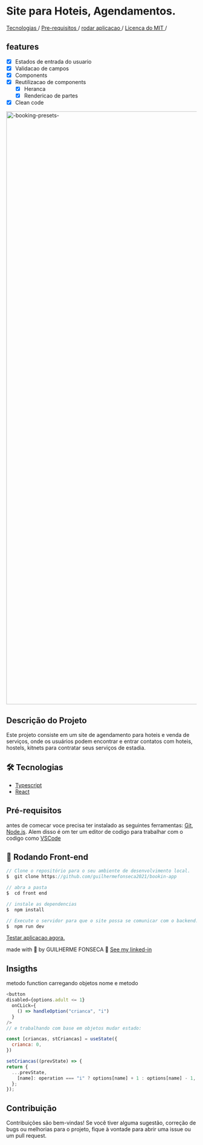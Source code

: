 # Site para Hoteis, Agendamentos.

<a style="text-align: center">   
  <a href="#🛠️-tecnologias"> Tecnologias </a> / 
  <a href="#pré-requisitos"> Pre-requisitos </a> / 
  <a href="#🎲-rodando-front-end"> rodar aplicacao </a> / 
  <a href="#contribuição"> Licenca do MIT </a> / 
</p>

## features

- [x] Estados de entrada do usuario
- [x] Validacao de campos
- [x] Components
- [x] Reutilizacao de components
  - [x] Heranca
  - [x] Rendericao de partes
- [x] Clean code

<img width="1567" alt="-booking-presets-" src="https://github.com/Guilhermefonseca2021/Kafene/assets/92196697/a3558e6c-2081-46b7-b25b-2c0785fc24be">

## Descrição do Projeto

Este projeto consiste em um site de agendamento para hoteis e venda de serviços, onde os usuários podem encontrar e entrar contatos com hoteis, hostels, kitnets para contratar seus serviços de estadia.

## 🛠️ Tecnologias

- [Typescript](https://www.typescriptlang.org/)
- [React](https://pt-br.react.org/)
  <!-- - [Node.js](https://nodejs.org/en/) -->
  <!-- - [Prisma](https://www.prisma.io/) -->

## Pré-requisitos

antes de comecar voce precisa ter instalado as seguintes ferramentas: [Git](https://git-scm.com), [Node.js](https://nodejs.org/en/). Alem disso é om ter um editor de codigo para trabalhar com o codigo como [VSCode](https://code.visualstudio.com/)

## 🎲 Rodando Front-end

```js
// Clone o repositório para o seu ambiente de desenvolvimento local.
$  git clone https://github.com/guilhermefonseca2021/bookin-app

// abra a pasta
$  cd front end

// instale as dependencias
$  npm install

// Execute o servidor para que o site possa se comunicar com o backend.
$  npm run dev
```

<a href="">Testar aplicacao agora. </a>

made with 💜 by GUILHERME FONSECA 👋 [See my linked-in]()

## Insigths

metodo function carregando objetos nome e metodo
```js
<button
disabled={options.adult <= 1} 
  onCLick={
    () => handleOption("crianca", "i")
  }
/>
// e trabalhando com base em objetos mudar estado:

const [criancas, stCriancas] = useState({
  crianca: 0,
})

setCriancas((prevState) => {
return {
  ...prevState,
    [name]: operation === "i" ? options[name] + 1 : options[name] - 1,
  };
});
```

## Contribuição

Contribuições são bem-vindas! Se você tiver alguma sugestão, correção de bugs ou melhorias para o projeto, fique à vontade para abrir uma issue ou um pull request.
